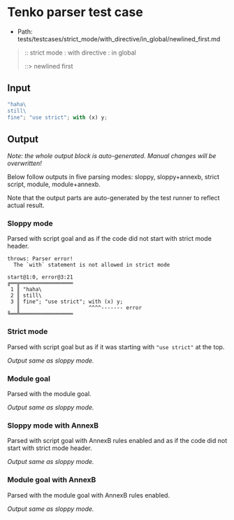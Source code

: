 # Tenko parser test case

- Path: tests/testcases/strict_mode/with_directive/in_global/newlined_first.md

> :: strict mode : with directive : in global
>
> ::> newlined first

## Input


`````js
"haha\
still\
fine"; "use strict"; with (x) y;
`````

## Output

_Note: the whole output block is auto-generated. Manual changes will be overwritten!_

Below follow outputs in five parsing modes: sloppy, sloppy+annexb, strict script, module, module+annexb.

Note that the output parts are auto-generated by the test runner to reflect actual result.

### Sloppy mode

Parsed with script goal and as if the code did not start with strict mode header.

`````
throws: Parser error!
  The `with` statement is not allowed in strict mode

start@1:0, error@3:21
╔══╦═════════════════
 1 ║ "haha\
 2 ║ still\
 3 ║ fine"; "use strict"; with (x) y;
   ║                      ^^^^------- error
╚══╩═════════════════

`````

### Strict mode

Parsed with script goal but as if it was starting with `"use strict"` at the top.

_Output same as sloppy mode._

### Module goal

Parsed with the module goal.

_Output same as sloppy mode._

### Sloppy mode with AnnexB

Parsed with script goal with AnnexB rules enabled and as if the code did not start with strict mode header.

_Output same as sloppy mode._

### Module goal with AnnexB

Parsed with the module goal with AnnexB rules enabled.

_Output same as sloppy mode._
